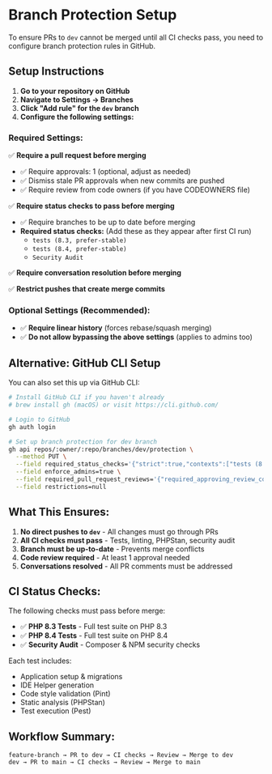 # Branch Protection Setup

To ensure PRs to `dev` cannot be merged until all CI checks pass, you need to configure branch protection rules in GitHub.

## Setup Instructions

1. **Go to your repository on GitHub**
2. **Navigate to Settings → Branches**
3. **Click "Add rule" for the `dev` branch**
4. **Configure the following settings:**

### Required Settings:
✅ **Require a pull request before merging**
   - ✅ Require approvals: 1 (optional, adjust as needed)
   - ✅ Dismiss stale PR approvals when new commits are pushed
   - ✅ Require review from code owners (if you have CODEOWNERS file)

✅ **Require status checks to pass before merging**
   - ✅ Require branches to be up to date before merging
   - **Required status checks:** (Add these as they appear after first CI run)
     - `tests (8.3, prefer-stable)`
     - `tests (8.4, prefer-stable)` 
     - `Security Audit`

✅ **Require conversation resolution before merging**

✅ **Restrict pushes that create merge commits**

### Optional Settings (Recommended):
- ✅ **Require linear history** (forces rebase/squash merging)
- ✅ **Do not allow bypassing the above settings** (applies to admins too)

## Alternative: GitHub CLI Setup

You can also set this up via GitHub CLI:

```bash
# Install GitHub CLI if you haven't already
# brew install gh (macOS) or visit https://cli.github.com/

# Login to GitHub
gh auth login

# Set up branch protection for dev branch
gh api repos/:owner/:repo/branches/dev/protection \
  --method PUT \
  --field required_status_checks='{"strict":true,"contexts":["tests (8.3, prefer-stable)","tests (8.4, prefer-stable)","Security Audit"]}' \
  --field enforce_admins=true \
  --field required_pull_request_reviews='{"required_approving_review_count":1,"dismiss_stale_reviews":true}' \
  --field restrictions=null
```

## What This Ensures:

1. **No direct pushes to `dev`** - All changes must go through PRs
2. **All CI checks must pass** - Tests, linting, PHPStan, security audit
3. **Branch must be up-to-date** - Prevents merge conflicts
4. **Code review required** - At least 1 approval needed
5. **Conversations resolved** - All PR comments must be addressed

## CI Status Checks:

The following checks must pass before merge:
- ✅ **PHP 8.3 Tests** - Full test suite on PHP 8.3
- ✅ **PHP 8.4 Tests** - Full test suite on PHP 8.4  
- ✅ **Security Audit** - Composer & NPM security checks

Each test includes:
- Application setup & migrations
- IDE Helper generation
- Code style validation (Pint)
- Static analysis (PHPStan)
- Test execution (Pest)

## Workflow Summary:

```
feature-branch → PR to dev → CI checks → Review → Merge to dev
dev → PR to main → CI checks → Review → Merge to main
```